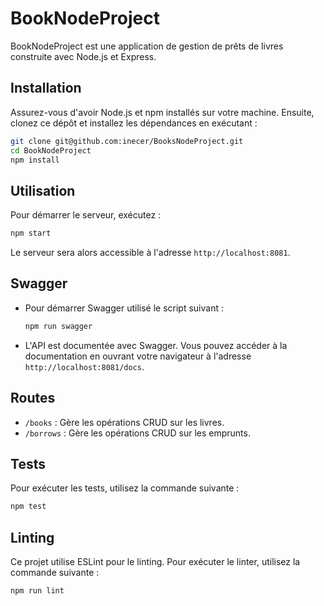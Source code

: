 # BookNodeProject

BookNodeProject est une application de gestion de prêts de livres construite avec Node.js et Express.

## Installation

Assurez-vous d'avoir Node.js et npm installés sur votre machine. Ensuite, clonez ce dépôt et installez les dépendances en exécutant :

```bash
git clone git@github.com:inecer/BooksNodeProject.git
cd BookNodeProject
npm install
```

## Utilisation

Pour démarrer le serveur, exécutez :

```bash
npm start
```

Le serveur sera alors accessible à l'adresse `http://localhost:8081`.

## Swagger

- Pour démarrer Swagger utilisé le script suivant :
  ```bash
  npm run swagger
  ```
- L'API est documentée avec Swagger. Vous pouvez accéder à la documentation en ouvrant votre navigateur à l'adresse `http://localhost:8081/docs`.

## Routes

- `/books` : Gère les opérations CRUD sur les livres.
- `/borrows` : Gère les opérations CRUD sur les emprunts.

## Tests

Pour exécuter les tests, utilisez la commande suivante :

```bash
npm test
```

## Linting

Ce projet utilise ESLint pour le linting. Pour exécuter le linter, utilisez la commande suivante :

```bash
npm run lint
```

